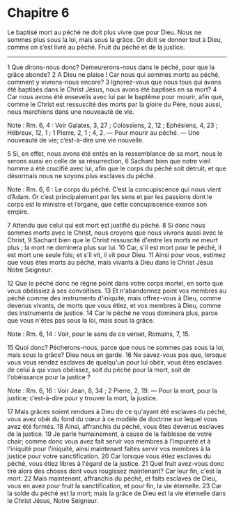 # Chapitre 6

Le baptisé mort au péché ne doit plus vivre que pour Dieu.
Nous ne sommes plus sous la loi, mais sous la grâce.
On doit se donner tout à Dieu, comme on s’est livré au péché.
Fruit du péché et de la justice.

***

1 Que dirons-nous donc? Demeurerons-nous dans le péché, pour que la grâce abonde? 2 A Dieu ne plaise ! Car nous qui sommes morts au péché, comment y vivrons-nous encore? 3 Ignorez-vous que nous tous qui avons été baptisés dans le Christ Jésus, nous avons été baptisés en sa mort? 4 Car nous avons été ensevelis avec lui par le baptême pour mourir, afin que, comme le Christ est ressuscité des morts par la gloire du Père, nous aussi, nous marchions dans une nouveauté de vie.

<span class="bible-note">Note : </span> Rm. 6, 4 : Voir Galates, 3, 27 ; Colossiens, 2, 12 ; Ephésiens, 4, 23 ; Hébreux, 12, 1 ; 1 Pierre, 2, 1 ; 4, 2. ― Pour mourir au péché. ― Une nouveauté de vie; c’est-à-dire une vie nouvelle.

5 Si, en effet, nous avons été entés en la ressemblance de sa mort, nous le serons aussi en celle de sa résurrection, 6 Sachant bien que notre vieil homme a été crucifié avec lui, afin que le corps du péché soit détruit, et que désormais nous ne soyons plus esclaves du péché.

<span class="bible-note">Note : </span> Rm. 6, 6 : Le corps du péché. C’est la concupiscence qui nous vient d’Adam. Or c’est principalement par les sens et par les passions dont le corps est le ministre et l’organe, que cette concupiscence exerce son empire.

7 Attendu que celui qui est mort est justifié du péché. 8 Si donc nous sommes morts avec le Christ, nous croyons que nous vivrons aussi avec le Christ, 9 Sachant bien que le Christ ressuscité d'entre les morts ne meurt plus ; la mort ne dominera plus sur lui. 10 Car, s'il est mort pour le péché, il est mort une seule fois; et s'il vit, il vit pour Dieu. 11 Ainsi pour vous, estimez que vous êtes morts au péché, mais vivants à Dieu dans le Christ Jésus Notre Seigneur.


12 Que le péché donc ne règne point dans votre corps mortel, en sorte que vous obéissiez à ses convoitises. 13 Et n'abandonnez point vos membres au péché comme des instruments d'iniquité, mais offrez-vous à Dieu, comme devenus vivants, de morts que vous étiez, et vos membres à Dieu, comme des instruments de justice. 14 Car le péché ne vous dominera plus, parce que vous n'êtes pas sous la loi, mais sous la grâce.

<span class="bible-note">Note : </span> Rm. 6, 14 : Voir, pour le sens de ce verset, Romains, 7, 15.


15 Quoi donc? Pécherons-nous, parce que nous ne sommes pas sous la loi, mais sous la grâce? Dieu nous en garde. 16 Ne savez-vous pas que, lorsque vous vous rendez esclaves de quelqu'un pour lui obéir, vous êtes esclaves de celui à qui vous obéissez, soit du péché pour la mort, soit de l'obéissance pour la justice ?

<span class="bible-note">Note : </span> Rm. 6, 16 : Voir Jean, 8, 34 ; 2 Pierre, 2, 19. ― Pour la mort, pour la justice; c’est-à-dire pour y trouver la mort, la justice.

17 Mais grâces soient rendues à Dieu de ce qu'ayant été esclaves du péché, vous avez obéi du fond du cœur à ce modèle de doctrine sur lequel vous avez été formés. 18 Ainsi, affranchis du péché, vous êtes devenus esclaves de la justice. 19 Je parle humainement, à cause de la faiblesse de votre chair; comme donc vous avez fait servir vos membres à l'impureté et à l'iniquité pour l'iniquité, ainsi maintenant faites servir vos membres à la justice pour votre sanctification. 20 Car lorsque vous étiez esclaves du péché, vous étiez libres à l'égard de la justice. 21 Quel fruit avez-vous donc tiré alors des choses dont vous rougissez maintenant? Car leur fin, c'est la mort. 22 Mais maintenant, affranchis du péché, et faits esclaves de Dieu, vous en avez pour fruit la sanctification, et pour fin, la vie éternelle. 23 Car la solde du péché est la mort; mais la grâce de Dieu est la vie éternelle dans le Christ Jésus, Notre Seigneur.

